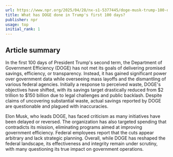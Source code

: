 ```yaml
---
url: https://www.npr.org/2025/04/28/nx-s1-5377445/doge-musk-trump-100-days
title: What has DOGE done in Trump's first 100 days?
publisher: npr
usage: top
initial_rank: 1
---
```

## Article summary
In the first 100 days of President Trump's second term, the Department of Government Efficiency (DOGE) has not met its goals of delivering promised savings, efficiency, or transparency. Instead, it has gained significant power over government data while overseeing mass layoffs and the dismantling of various federal agencies. Initially a response to perceived waste, DOGE's objectives have shifted, with its savings target drastically reduced from $2 trillion to $150 billion due to legal challenges and public backlash. Despite claims of uncovering substantial waste, actual savings reported by DOGE are questionable and plagued with inaccuracies.

Elon Musk, who leads DOGE, has faced criticism as many initiatives have been delayed or reversed. The organization has also targeted spending that contradicts its mission, eliminating programs aimed at improving government efficiency. Federal employees report that the cuts appear arbitrary and lack strategic planning. Overall, while DOGE has reshaped the federal landscape, its effectiveness and integrity remain under scrutiny, with many questioning its true impact on government operations.
